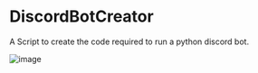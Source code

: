 # DiscordBotCreator
A Script to create the code required to run a python discord bot.

![image](https://user-images.githubusercontent.com/106627321/172893988-0f3d43f6-b44e-4fcc-bbcb-8cecf8a63c21.png)

